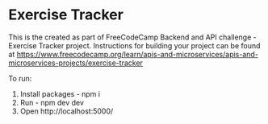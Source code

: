 # Exercise Tracker

This is the created as part of FreeCodeCamp Backend and API challenge -  Exercise Tracker project. Instructions for building your project can be found at https://www.freecodecamp.org/learn/apis-and-microservices/apis-and-microservices-projects/exercise-tracker


To run:
1. Install packages - npm i
2. Run - npm dev dev
3. Open http://localhost:5000/

